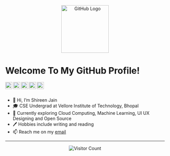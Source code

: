 <div align="center">
<img src="https://github.com/raghavk16/raghavk16/blob/master/octo.gif" alt="GitHub Logo" width="150" height="150" />
</div>

# Welcome To My GitHub Profile!

<a href="https://www.instagram.com/shireenesque/">
  <img align="left" alt="Shireen's Instagram" width="22px" src="https://upload.wikimedia.org/wikipedia/commons/thumb/e/e7/Instagram_logo_2016.svg/768px-Instagram_logo_2016.svg.png" />
</a>
<a href="https://discord.com/users/867758927935963167">
  <img align="left" alt="Shireen's Discord" width="22px" src="https://cdn.svgporn.com/logos/discord-icon.svg" />
</a>
<a href="https://www.linkedin.com/in/shireen-jain-64a618218/">
  <img align="left" alt="Shireen's LinkedIN" width="22px" src="https://cdn.svgporn.com/logos/linkedin-icon.svg" />
</a>
<a href="https://medium.com/@jainshireen">
  <img align="left" alt="Shireen's Medium" width="22px" src="https://edent.github.io/SuperTinyIcons/images/svg/medium.svg" />
</a>
<a href="https://open.spotify.com/user/e597p0xzlgxmgnpmlmyykt24j">
  <img align="left" alt="Shireen's Spotify" width="22px" src="https://edent.github.io/SuperTinyIcons/images/svg/spotify.svg" />
</a>
<br>
<br>

- 👋 Hi, I’m Shireen Jain
- 🎓 CSE Undergrad at Vellore Institute of Technology, Bhopal 
- 🌱 Currently exploring Cloud Computing, Machine Learning, UI UX Designing and Open Source
- 🖊  Hobbies include writing and reading
- 📫 Reach me on my [email](mailto:jainshireen@gmail.com)
---
<div align="center">

![Visitor Count](https://profile-counter.glitch.me/shireenjain/count.svg)
</div>
<!---
shireenjain/shireenjain is a ✨ special ✨ repository because its `README.md` (this file) appears on your GitHub profile.
You can click the Preview link to take a look at your changes.
--->
